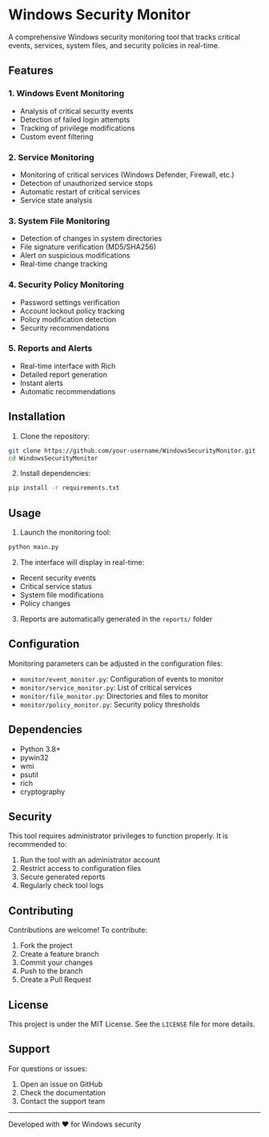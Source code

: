 # Windows Security Monitor

A comprehensive Windows security monitoring tool that tracks critical events, services, system files, and security policies in real-time.

## Features

### 1. Windows Event Monitoring
- Analysis of critical security events
- Detection of failed login attempts
- Tracking of privilege modifications
- Custom event filtering

### 2. Service Monitoring
- Monitoring of critical services (Windows Defender, Firewall, etc.)
- Detection of unauthorized service stops
- Automatic restart of critical services
- Service state analysis

### 3. System File Monitoring
- Detection of changes in system directories
- File signature verification (MD5/SHA256)
- Alert on suspicious modifications
- Real-time change tracking

### 4. Security Policy Monitoring
- Password settings verification
- Account lockout policy tracking
- Policy modification detection
- Security recommendations

### 5. Reports and Alerts
- Real-time interface with Rich
- Detailed report generation
- Instant alerts
- Automatic recommendations

## Installation

1. Clone the repository:
```bash
git clone https://github.com/your-username/WindowsSecurityMonitor.git
cd WindowsSecurityMonitor
```

2. Install dependencies:
```bash
pip install -r requirements.txt
```

## Usage

1. Launch the monitoring tool:
```bash
python main.py
```

2. The interface will display in real-time:
- Recent security events
- Critical service status
- System file modifications
- Policy changes

3. Reports are automatically generated in the `reports/` folder

## Configuration

Monitoring parameters can be adjusted in the configuration files:

- `monitor/event_monitor.py`: Configuration of events to monitor
- `monitor/service_monitor.py`: List of critical services
- `monitor/file_monitor.py`: Directories and files to monitor
- `monitor/policy_monitor.py`: Security policy thresholds

## Dependencies

- Python 3.8+
- pywin32
- wmi
- psutil
- rich
- cryptography

## Security

This tool requires administrator privileges to function properly. It is recommended to:

1. Run the tool with an administrator account
2. Restrict access to configuration files
3. Secure generated reports
4. Regularly check tool logs

## Contributing

Contributions are welcome! To contribute:

1. Fork the project
2. Create a feature branch
3. Commit your changes
4. Push to the branch
5. Create a Pull Request

## License

This project is under the MIT License. See the `LICENSE` file for more details.

## Support

For questions or issues:

1. Open an issue on GitHub
2. Check the documentation
3. Contact the support team

---

Developed with ❤️ for Windows security
